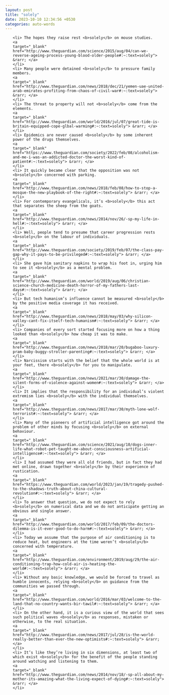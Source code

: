 ```yaml
---
layout: post
title: "solely"
date: 2023-10-10 12:34:56 +0530
categories: auto-words
---
```

<ol>

    <li> The hopes they raise rest <b>solely</b> on mouse studies.
    <a 
    target="_blank" 
    href="http://www.theguardian.com/science/2015/aug/04/can-we-reverse-ageing-process-young-blood-older-people#:~:text=solely"> &rarr; </a>
    </li>
    <li> Many people were detained <b>solely</b> to pressure family members.
    <a 
    target="_blank" 
    href="http://www.theguardian.com/news/2018/dec/21/yemen-uae-united-arab-emirates-profiting-from-chaos-of-civil-war#:~:text=solely"> &rarr; </a>
    </li>
    <li> The threat to property will not <b>solely</b> come from the elements.
    <a 
    target="_blank" 
    href="http://www.theguardian.com/world/2016/jul/07/great-tide-is-britain-equipped-cope-glbal-warming#:~:text=solely"> &rarr; </a>
    </li>
    <li> Epidemics are never caused <b>solely</b> by some inherent power of the drugs themselves.
    <a 
    target="_blank" 
    href="https://www.theguardian.com/society/2022/feb/08/alcoholism-and-me-i-was-an-addicted-doctor-the-worst-kind-of-patient#:~:text=solely"> &rarr; </a>
    </li>
    <li> It quickly became clear that the opposition was not <b>solely</b> concerned with parking.
    <a 
    target="_blank" 
    href="http://www.theguardian.com/news/2018/feb/08/how-to-stop-a-mosque-the-new-playbook-of-the-right#:~:text=solely"> &rarr; </a>
    </li>
    <li> For contemporary evangelicals, it’s <b>solely</b> this act that separates the sheep from the goats.
    <a 
    target="_blank" 
    href="http://www.theguardian.com/news/2014/nov/26/-sp-my-life-in-hell#:~:text=solely"> &rarr; </a>
    </li>
    <li> Well, people tend to presume that career progression rests <b>solely</b> on the labour of individuals.
    <a 
    target="_blank" 
    href="http://www.theguardian.com/society/2019/feb/07/the-class-pay-gap-why-it-pays-to-be-privileged#:~:text=solely"> &rarr; </a>
    </li>
    <li> She gave him sanitary napkins to wrap his foot in, urging him to see it <b>solely</b> as a mental problem.
    <a 
    target="_blank" 
    href="http://www.theguardian.com/world/2019/aug/06/christian-science-church-medicine-death-horror-of-my-fathers-last-days#:~:text=solely"> &rarr; </a>
    </li>
    <li> But tech humanism’s influence cannot be measured <b>solely</b> by the positive media coverage it has received.
    <a 
    target="_blank" 
    href="http://www.theguardian.com/news/2018/may/03/why-silicon-valley-cant-fix-itself-tech-humanism#:~:text=solely"> &rarr; </a>
    </li>
    <li> Companies of every sort started focusing more on how a thing looked than <b>solely</b> how cheap it was to make.
    <a 
    target="_blank" 
    href="http://www.theguardian.com/news/2018/mar/20/bugaboo-luxury-pram-baby-buggy-stroller-parenting#:~:text=solely"> &rarr; </a>
    </li>
    <li> Narcissism starts with the belief that the whole world is at your feet, there <b>solely</b> for you to manipulate.
    <a 
    target="_blank" 
    href="http://www.theguardian.com/news/2021/mar/30/damage-the-silent-forms-of-violence-against-women#:~:text=solely"> &rarr; </a>
    </li>
    <li> It implies that the responsibility for an individual’s violent extremism lies <b>solely</b> with the individual themselves.
    <a 
    target="_blank" 
    href="http://www.theguardian.com/news/2017/mar/30/myth-lone-wolf-terrorist#:~:text=solely"> &rarr; </a>
    </li>
    <li> Many of the pioneers of artificial intelligence got around the problem of other minds by focusing <b>solely</b> on external behaviour.
    <a 
    target="_blank" 
    href="http://www.theguardian.com/science/2021/aug/10/dogs-inner-life-what-robot-pet-taught-me-about-consciousness-artificial-intelligence#:~:text=solely"> &rarr; </a>
    </li>
    <li> I had assumed they were all old friends, but in fact they had met online, drawn together <b>solely</b> by their experience of rustication.
    <a 
    target="_blank" 
    href="https://www.theguardian.com/world/2023/jan/19/tragedy-pushed-to-the-shadows-truth-about-china-cultural-revolution#:~:text=solely"> &rarr; </a>
    </li>
    <li> To answer that question, we do not expect to rely <b>solely</b> on numerical data and we do not anticipate getting an obvious and single answer.
    <a 
    target="_blank" 
    href="http://www.theguardian.com/world/2017/feb/09/the-doctors-dilemma-is-it-ever-good-to-do-harm#:~:text=solely"> &rarr; </a>
    </li>
    <li> Today we assume that the purpose of air conditioning is to reduce heat, but engineers at the time weren’t <b>solely</b> concerned with temperature.
    <a 
    target="_blank" 
    href="http://www.theguardian.com/environment/2019/aug/29/the-air-conditioning-trap-how-cold-air-is-heating-the-world#:~:text=solely"> &rarr; </a>
    </li>
    <li> Without any basic knowledge, we would be forced to travel as humble innocents, relying <b>solely</b> on guidance from the communities we passed through.
    <a 
    target="_blank" 
    href="http://www.theguardian.com/world/2016/mar/03/welcome-to-the-land-that-no-country-wants-bir-tawil#:~:text=solely"> &rarr; </a>
    </li>
    <li> On the other hand, it is a curious view of the world that sees such political waves <b>solely</b> as responses, mistaken or otherwise, to the real situation.
    <a 
    target="_blank" 
    href="http://www.theguardian.com/news/2017/jul/28/is-the-world-really-better-than-ever-the-new-optimists#:~:text=solely"> &rarr; </a>
    </li>
    <li> It’s like they’re living in six dimensions, at least two of which exist <b>solely</b> for the benefit of the people standing around watching and listening to them.
    <a 
    target="_blank" 
    href="http://www.theguardian.com/news/2014/nov/18/-sp-all-about-my-mother-its-amazing-what-the-living-expect-of-dying#:~:text=solely"> &rarr; </a>
    </li>